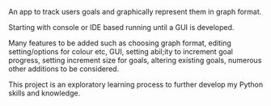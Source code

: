 An app to track users goals and graphically represent them in graph format. 

Starting with console or IDE based running until a GUI is developed.

Many features to be added such as choosing graph format, editing setting/options for colour etc, GUI, setting abil;ity to increment goal progress, 
setting increment size for goals, altering existing goals, numerous other additions to be considered.

This project is an exploratory learning process to further develop my Python skills and knowledge.
